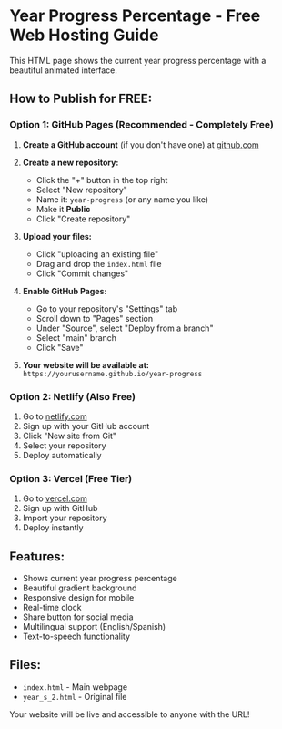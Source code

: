 # Year Progress Percentage - Free Web Hosting Guide

This HTML page shows the current year progress percentage with a beautiful animated interface.

## How to Publish for FREE:

### Option 1: GitHub Pages (Recommended - Completely Free)

1. **Create a GitHub account** (if you don't have one) at [github.com](https://github.com)

2. **Create a new repository:**
   - Click the "+" button in the top right
   - Select "New repository"
   - Name it: `year-progress` (or any name you like)
   - Make it **Public**
   - Click "Create repository"

3. **Upload your files:**
   - Click "uploading an existing file"
   - Drag and drop the `index.html` file
   - Click "Commit changes"

4. **Enable GitHub Pages:**
   - Go to your repository's "Settings" tab
   - Scroll down to "Pages" section
   - Under "Source", select "Deploy from a branch"
   - Select "main" branch
   - Click "Save"

5. **Your website will be available at:**
   `https://yourusername.github.io/year-progress`

### Option 2: Netlify (Also Free)

1. Go to [netlify.com](https://netlify.com)
2. Sign up with your GitHub account
3. Click "New site from Git"
4. Select your repository
5. Deploy automatically

### Option 3: Vercel (Free Tier)

1. Go to [vercel.com](https://vercel.com)
2. Sign up with GitHub
3. Import your repository
4. Deploy instantly

## Features:
- Shows current year progress percentage
- Beautiful gradient background
- Responsive design for mobile
- Real-time clock
- Share button for social media
- Multilingual support (English/Spanish)
- Text-to-speech functionality

## Files:
- `index.html` - Main webpage
- `year_s_2.html` - Original file

Your website will be live and accessible to anyone with the URL!
